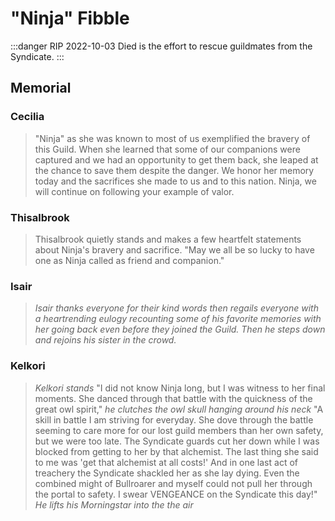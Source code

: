 # "Ninja" Fibble

:::danger RIP 2022-10-03
Died is the effort to rescue guildmates from the Syndicate.
:::

## Memorial

### Cecilia

> "Ninja" as she was known to most of us exemplified the bravery of this Guild. When she learned that some of our companions were captured and we had an opportunity to get them back, she leaped at the chance to save them despite the danger. We honor her memory today and the sacrifices she made to us and to this nation. Ninja, we will continue on following your example of valor.

### Thisalbrook

> Thisalbrook quietly stands and makes a few heartfelt statements about Ninja's bravery and sacrifice. "May we all be so lucky to have one as Ninja called as friend and companion."

### Isair

> *Isair thanks everyone for their kind words then regails everyone with a heartrending eulogy recounting some of his favorite memories with her going back even before they joined the Guild. Then he steps down and rejoins his sister in the crowd.*

### Kelkori

> *Kelkori stands* "I did not know Ninja long, but I was witness to her final moments. She danced through that battle with the quickness of the great owl spirit," *he clutches the owl skull hanging around his neck* "A skill in battle I am striving for everyday. She dove through the battle seeming to care more for our lost guild members than her own safety, but we were too late. The Syndicate guards cut her down while I was blocked from getting to her by that alchemist. The last thing she said to me was 'get that alchemist at all costs!' And in one last act of treachery the Syndicate shackled her as she lay dying. Even the combined might of Bullroarer and myself could not pull her through the portal to safety. I swear VENGEANCE on the Syndicate this day!" *He lifts his Morningstar into the the air*
